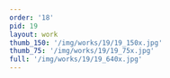 ```yaml
---
order: '18'
pid: 19
layout: work
thumb_150: '/img/works/19/19_150x.jpg'
thumb_75: '/img/works/19/19_75x.jpg'
full: '/img/works/19/19_640x.jpg'
---
```


